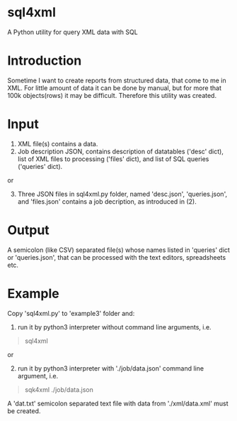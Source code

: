 # sql4xml
A Python utility for query XML data with SQL

# Introduction
Sometime I want to create reports from structured data, that come to me in XML. For little amount of data it can be done by manual, but for more that 100k objects(rows) it may be difficult. Therefore this utility was created.

# Input
1. XML file(s) contains a data.
2. Job description JSON, contains description of datatables ('desc' dict), list of XML files to processing ('files' dict), and list of SQL queries ('queries' dict).

or

3. Three JSON files in sql4xml.py folder, named 'desc.json', 'queries.json', and 'files.json' contains a job decription, as introduced in (2).

# Output
A semicolon (like CSV) separated file(s) whose names listed in 'queries' dict or 'queries.json', that can be processed with the text editors, spreadsheets etc.

# Example
Copy 'sql4xml.py' to 'example3' folder and:
1. run it by python3 interpreter without command line arguments, i.e.
  >sql4xml

or

2. run it by python3 interpreter with './job/data.json' command line argument, i.e.
  >sqk4xml ./job/data.json

A 'dat.txt' semicolon separated text file with data from './xml/data.xml' must be created.
